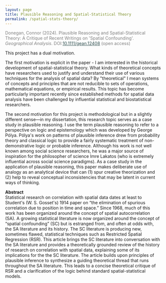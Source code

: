 ```yaml
---
layout: page
title: Plausible Reasoning and Spatial-Statistical Theory
permalink: /spatial-stats-theory/
---
```


<p style="color:Gray">Donegan, Connor (2024). Plausible Reasoning and Spatial-Statistical Theory: A Critique of Recent Writings on 'Spatial Confounding'. <em>Geographical Analysis</em>. DOI:<a style="color:DarkSlateGray" href="https://doi.org/10.1111/gean.12408">10.1111/gean.12408</a> (open access)</p>

This project has a dual motivation.

The first motivation is explicit in the paper - I am interested in the historical development of spatial-statistical theory. What kinds of theoretical concepts have researchers used to justify and understand their use of various techniques for the analysis of spatial data? By "theoretical" I mean systems of concepts and principles that are not reducible to sets of operations, mathematical equations, or empirical results. This topic has become particularly important recently since established methods for spatial data analysis have been challenged by influential statistical and biostatistical researchers.

The second motivation for this project is methodological but in a slightly different sense&mdash;in my dissertation, this research topic serves as a case study in plausible reasoning. I use the term plausible reasoning to refer to a perspective on logic and epistemology which was developed by George Po&#769;lya. Po&#769;lya's work on patterns of plausible inference drew from probability theory and classical logic to provide a fairly systematic treatment of non-demonstrative logic or probable inference. Although his work is not well known among social science researchers, he was a major source of inspiration for the philosopher of science Imre Lakatos (who is extremely influential across social science paradigms). As a case study in the application of plausible reasoning, this paper makes deliberate use of analogy as an analytical device that can (1) spur creative theorization and (2) help to reveal conceptual inconsistencies that may be latent in current ways of thinking. 


<p> <b> Abstract </b> <br/>
Statistical research on correlation with spatial data dates at least to Student's (W. S. Gosset's) 1914 paper on “the elimination of spurious correlation due to position in time and space.” Since 1968, much of this work has been organized around the concept of spatial autocorrelation (SA). A growing statistical literature is now organized around the concept of “spatial confounding” (SC) but is estranged from, and often at odds with, the SA literature and its history. The SC literature is producing new, sometimes flawed, statistical techniques such as Restricted Spatial Regression (RSR). This article brings the SC literature into conversation with the SA literature and provides a theoretically grounded review of the history of research on correlation with spatial data, explaining some of its implications for the the SC literature. The article builds upon principles of plausible inference to synthesize a guiding theoretical thread that runs throughout the SA literature. This leads to a concise theoretical critique of RSR and a clarification of the logic behind standard spatial-statistical models.

